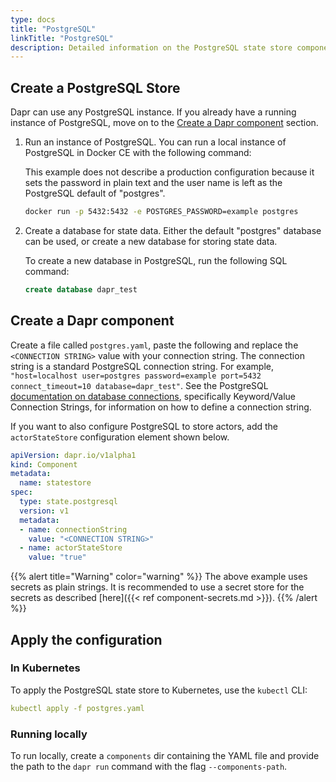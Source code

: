 ```yaml
---
type: docs
title: "PostgreSQL"
linkTitle: "PostgreSQL"
description: Detailed information on the PostgreSQL state store component
---
```


## Create a PostgreSQL Store

Dapr can use any PostgreSQL instance. If you already have a running instance of PostgreSQL, move on to the [Create a Dapr component](#create-a-dapr-component) section.

1. Run an instance of PostgreSQL. You can run a local instance of PostgreSQL in Docker CE with the following command:

     This example does not describe a production configuration because it sets the password in plain text and the user name is left as the PostgreSQL default of "postgres".

     ```bash
     docker run -p 5432:5432 -e POSTGRES_PASSWORD=example postgres
     ```

2. Create a database for state data. Either the default "postgres" database can be used, or create a new database for storing state data.

    To create a new database in PostgreSQL, run the following SQL command:

    ```SQL
    create database dapr_test
    ```

## Create a Dapr component

Create a file called `postgres.yaml`, paste the following and replace the `<CONNECTION STRING>` value with your connection string. The connection string is a standard PostgreSQL connection string. For example, `"host=localhost user=postgres password=example port=5432 connect_timeout=10 database=dapr_test"`. See the PostgreSQL [documentation on database connections](https://www.postgresql.org/docs/current/libpq-connect.html), specifically Keyword/Value Connection Strings, for information on how to define a connection string.

If you want to also configure PostgreSQL to store actors, add the `actorStateStore` configuration element shown below.

```yaml
apiVersion: dapr.io/v1alpha1
kind: Component
metadata:
  name: statestore
spec:
  type: state.postgresql
  version: v1
  metadata:
  - name: connectionString
    value: "<CONNECTION STRING>"
  - name: actorStateStore
    value: "true"
```
{{% alert title="Warning" color="warning" %}}
The above example uses secrets as plain strings. It is recommended to use a secret store for the secrets as described [here]({{< ref component-secrets.md >}}).
{{% /alert %}}

## Apply the configuration

### In Kubernetes

To apply the PostgreSQL state store to Kubernetes, use the `kubectl` CLI:

```yaml
kubectl apply -f postgres.yaml
```

### Running locally

To run locally, create a `components` dir containing the YAML file and provide the path to the `dapr run` command with the flag `--components-path`.
